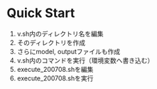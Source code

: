 # Quick Start

1. v.sh内のディレクトリ名を編集
1. そのディレクトリを作成
1. さらにmodel, outputファイルも作成
1. v.sh内のコマンドを実行（環境変数へ書き込む）
1. execute_200708.shを編集
1. execute_200708.shを実行
